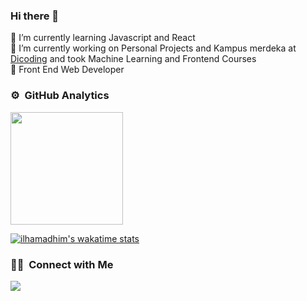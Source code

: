 ### Hi there 👋

🌱 I’m currently learning Javascript and React <br>
🔭 I’m currently working on Personal Projects and Kampus merdeka at [Dicoding](www.dicoding.com) and took Machine Learning and Frontend Courses <br>
🎯 Front End Web Developer <br>

### ⚙️ &nbsp;GitHub Analytics

<p align="left">
<a href="https://github.com/ilhamAdhim">
  <img height="180em" src="https://github-readme-stats.vercel.app/api?username=ilhamAdhim&show_icons=true&theme=algolia&include_all_commits=true&count_private=true"/>
</a>
</p>

[![ilhamadhim's wakatime stats](https://github-readme-stats.vercel.app/api/wakatime?username=ilhamadhim)](https://github.com/ilhamadhim/github-readme-stats)


### 🤝🏻 &nbsp;Connect with Me

<p align="left">
<a href="mailto:ilhamm179@gmail.com"><img src="https://img.shields.io/badge/-ilhamm179@gmail.com-D14836?style=flat&logo=Gmail&logoColor=white"/></a>
</p>

<!--
**ilhamAdhim/ilhamAdhim** is a ✨ _special_ ✨ repository because its `README.md` (this file) appears on your GitHub profile.

Here are some ideas to get you started:

- 🔭 I’m currently working on ...
- 🌱 I’m currently learning ...
- 👯 I’m looking to collaborate on ...
- 🤔 I’m looking for help with ...
- 💬 Ask me about ...
- 📫 How to reach me: ...
- 😄 Pronouns: ...
- ⚡ Fun fact: ...
-->

